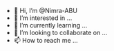 - 👋 Hi, I’m @Nimra-ABU
- 👀 I’m interested in ...
- 🌱 I’m currently learning ...
- 💞️ I’m looking to collaborate on ...
- 📫 How to reach me ...

<!---
Nimra-ABU/Nimra-ABU is a ✨ special ✨ repository because its `README.md` (this file) appears on your GitHub profile.
You can click the Preview link to take a look at your changes.
--->
